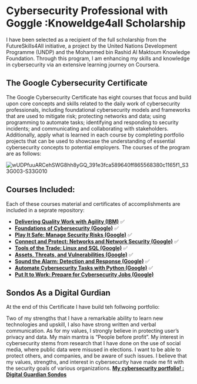# Cybersecurity Professional with Goggle :Knoweldge4all Scholarship
I have been selected as a recipient of the full scholarship from the FutureSkills4All initiative, a project by the United Nations Development Programme (UNDP) and the Mohammed bin Rashid Al Maktoum Knowledge Foundation. Through this program, I am enhancing my skills and knowledge in cybersecurity via an extensive learning journey on Coursera.

## The Google Cybersecurity Certificate
The Google Cybersecurity Certificate has eight courses that focus and build upon core concepts and skills related to the daily work of cybersecurity professionals, including foundational cybersecurity models and frameworks that are used to mitigate risk; protecting networks and data; using programming to automate tasks; identifying and responding to security incidents; and communicating and collaborating with stakeholders. Additionally, apply what is learned in each course by completing portfolio projects that can be used to showcase the understanding of essential cybersecurity concepts to potential employers. The courses of the program are as follows: 

![wUDPfuuARCehSWG8hh8yGQ_391e3fca589640ff865568380c1165f1_S33G003-S33G010](https://github.com/user-attachments/assets/1109190a-94f8-44b2-9bef-610166d83082)


## Courses Included:
Each of these courses material and certificates of accomplishments are included in a seprate repository: 
- **[Delivering Quality Work with Agility (IBM)](https://github.com/sondosaabed/Delivering-Quality-Work-with-Agility)** ✅
- **[Foundations of Cybersecurity (Google)](https://github.com/sondosaabed/Foundations-of-Cybersecurity)** ✅
- **[Play It Safe: Manage Security Risks (Google)](https://github.com/sondosaabed/Manage-Security-Risks)** ✅
- **[Connect and Protect: Networks and Network Security (Google)](https://github.com/sondosaabed/Networks-and-Network-Security)** ✅
- **[Tools of the Trade: Linux and SQL (Google)](https://github.com/sondosaabed/Tools-of-the-Trade-Linux-and-SQL)** ✅
- **[Assets, Threats, and Vulnerabilities (Google)](https://github.com/sondosaabed/Assets-Threats-and-Vulnerabilities)** ✅
- **[Sound the Alarm: Detection and Response (Google)](https://github.com/sondosaabed/Detection-and-Response)** ✅
- **[Automate Cybersecurity Tasks with Python (Google)](https://github.com/sondosaabed/Automate-Cybersecurity-Tasks-with-Python)** ✅
- **[Put It to Work: Prepare for Cybersecurity Jobs (Google)]()**



## Sondos As a Digital Gurdian
At the end of this Certificate I have build teh follwoing portfolio:

Two of my strengths that I have a remarkable ability to learn new technologies and upskill, I also have strong written and verbal communication. As for my values, I strongly believe in protecting user’s privacy and data. My main mantra is “People before profit”. My interest in cybersecurity stems from research that I have done on the use of social media, where public data were misused in elections. I want to be able to protect others, and companies, and be aware of such issues. I believe that my values, strengths, and interest in cybersecurity have made me fit with the security goals of various organizations. 
**[ My cybersecurity portfolio! : Digital Guardian Sondos](https://github.com/sondosaabed/Digital-Guardian-Sondos)**
